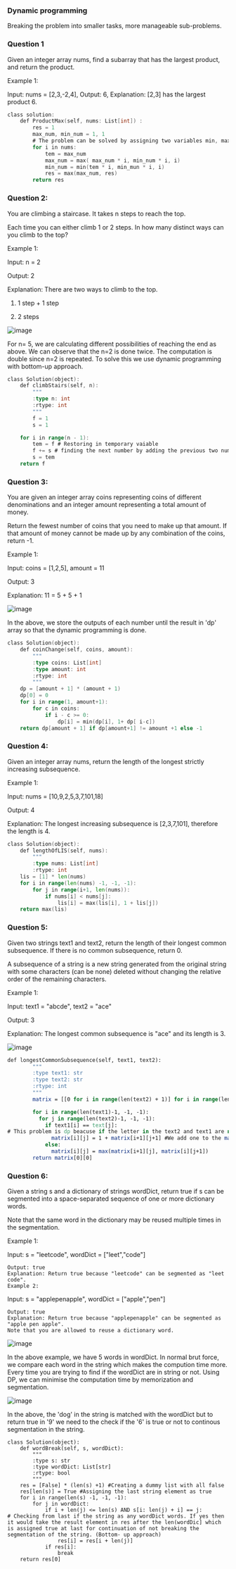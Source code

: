 ### Dynamic programming

Breaking the problem into smaller tasks, more manageable sub-problems.

### Question 1
Given an integer array nums, find a subarray that has the largest product, and return the product.

Example 1:

Input: nums = [2,3,-2,4], Output: 6, Explanation: [2,3] has the largest product 6.

```go
class solution:
	def ProductMax(self, nums: List[int]) :
		res = 1
		max_num, min_num = 1, 1
		# The problem can be solved by assigning two variables min, max numbers. We use min_num because if we have -ve numbers this can be helpful.
		for i in nums:
			tem = max_num
			max_num = max( max_num * i, min_num * i, i) 
			min_num = min(tem * i, min_mun * i, i)
			res = max(max_num, res)
		return res
```

### Question 2:
You are climbing a staircase. It takes n steps to reach the top.

Each time you can either climb 1 or 2 steps. In how many distinct ways can you climb to the top?

 
Example 1:

Input: n = 2

Output: 2

Explanation: There are two ways to climb to the top.

1. 1 step + 1 step

2. 2 steps

![image](https://github.com/user-attachments/assets/3db9b77e-57fa-40c4-8d8c-1e9e573ba02c)

For n= 5, we are calculating different possibilities of reaching the end as above. We can observe that the n=2 is done twice. The computation is double since n=2 is repeated. To solve this we use dynamic programming with bottom-up approach.

```go
class Solution(object):
    def climbStairs(self, n):
        """
        :type n: int
        :rtype: int
        """
        f = 1
        s = 1

	for i in range(n - 1):
		tem = f # Restoring in temporary vaiable
		f += s # finding the next number by adding the previous two numbers
		s = tem
	return f
```
		
### Question 3:

You are given an integer array coins representing coins of different denominations and an integer amount representing a total amount of money.

Return the fewest number of coins that you need to make up that amount. If that amount of money cannot be made up by any combination of the coins, return -1.

Example 1:

Input: coins = [1,2,5], amount = 11

Output: 3

Explanation: 11 = 5 + 5 + 1

![image](https://github.com/user-attachments/assets/3c50fee6-0fe3-4c80-9606-ae0fd46731b5)

In the above, we store the outputs of each number until the result in 'dp' array so that the dynamic programming is done. 
```go
class Solution(object):
    def coinChange(self, coins, amount):
        """
        :type coins: List[int]
        :type amount: int
        :rtype: int
        """
	dp = [amount + 1] * (amount + 1)
	dp[0] = 0
	for i in range(1, amount+1):
		for c in coins:
			if i - c >= 0:
				dp[i] = min(dp[i], 1+ dp[ i-c])
	return dp[amount + 1] if dp[amount+1] != amount +1 else -1
```

### Question 4:
Given an integer array nums, return the length of the longest strictly increasing subsequence.

Example 1:

Input: nums = [10,9,2,5,3,7,101,18]

Output: 4

Explanation: The longest increasing subsequence is [2,3,7,101], therefore the length is 4.
```go
class Solution(object):
    def lengthOfLIS(self, nums):
        """
        :type nums: List[int]
        :rtype: int
	lis = [1] * len(nums)
	for i in range(len(nums) -1, -1, -1):
		for j in range(i+1, len(nums)):
			if nums[i] < nums[j]:
				lis[i] = max(lis[i], 1 + lis[j])
	return max(lis)
```

### Question 5:
Given two strings text1 and text2, return the length of their longest common subsequence. If there is no common subsequence, return 0.

A subsequence of a string is a new string generated from the original string with some characters (can be none) deleted without changing the relative order of the remaining characters.

Example 1:

Input: text1 = "abcde", text2 = "ace"

Output: 3  

Explanation: The longest common subsequence is "ace" and its length is 3.

![image](https://github.com/user-attachments/assets/6dc2d9da-51d0-4554-80c2-db4955c7b4c2)

```do
def longestCommonSubsequence(self, text1, text2):
        """
        :type text1: str
        :type text2: str
        :rtype: int
        """
        matrix = [[0 for i in range(len(text2) + 1)] for i in range(len(text1) + 1)] #We are creating a matrix wiht an additional row, column of all '0'

        for i in range(len(text1)-1, -1, -1):
          for j in range(len(text2)-1, -1, -1):
            if text1[i] == text[j]:
# This problem is dp beacuse if the letter in the text2 and text1 are not equal then we are moving to next iteration. Also this is a bottom-up approach
              matrix[i][j] = 1 + matrix[i+1][j+1] #We add one to the matrix and also add diagonal component (DP)
            else:
              matrix[i][j] = max(matrix[i+1][j], matrix[i][j+1])
        return matrix[0][0]
```
### Question 6:
Given a string s and a dictionary of strings wordDict, return true if s can be segmented into a space-separated sequence of one or more dictionary words.

Note that the same word in the dictionary may be reused multiple times in the segmentation.

Example 1:

Input: s = "leetcode", wordDict = ["leet","code"]
```
Output: true
Explanation: Return true because "leetcode" can be segmented as "leet code".
Example 2:
```
Input: s = "applepenapple", wordDict = ["apple","pen"]
```
Output: true
Explanation: Return true because "applepenapple" can be segmented as "apple pen apple".
Note that you are allowed to reuse a dictionary word.
```

![image](https://github.com/user-attachments/assets/ffd54a15-7b02-403e-80e5-566df0c9d708)

In the above example, we have 5 words in wordDict. In normal brut force, we compare each word in the string which makes the compution time more. Every time you are trying to find if the wordDict are in string or not. Using DP, we can minimise the computation time by memorization and segmentation.

![image](https://github.com/user-attachments/assets/4c02c33e-6c9e-4f3d-a46f-f745659f4bb0)

In the above, the 'dog' in the string is matched with the wordDict but to return true in '9' we need to the check if the '6' is true or not to continous segmentation in the string.
```
class Solution(object):
    def wordBreak(self, s, wordDict):
        """
        :type s: str
        :type wordDict: List[str]
        :rtype: bool
        """
	res = [False] * (len(s) +1) #Creating a dummy list with all false
	res[len(s)] = True #Assigning the last string element as true
	for i in range(len(s) -1, -1, -1):
		for j in wordDict:
			if i + len(j) <= len(s) AND s[i: len(j) + i] == j:
# Checking from last if the string as any wordDict words. If yes then it would take the result element in res after the len(wordDic] which is assigned true at last for continuation of not breaking the segmentation of the string. (Bottom- up approach)
				res[i] = res[i + len(j)]
			if res[i]:
				break
	return res[0]
```
